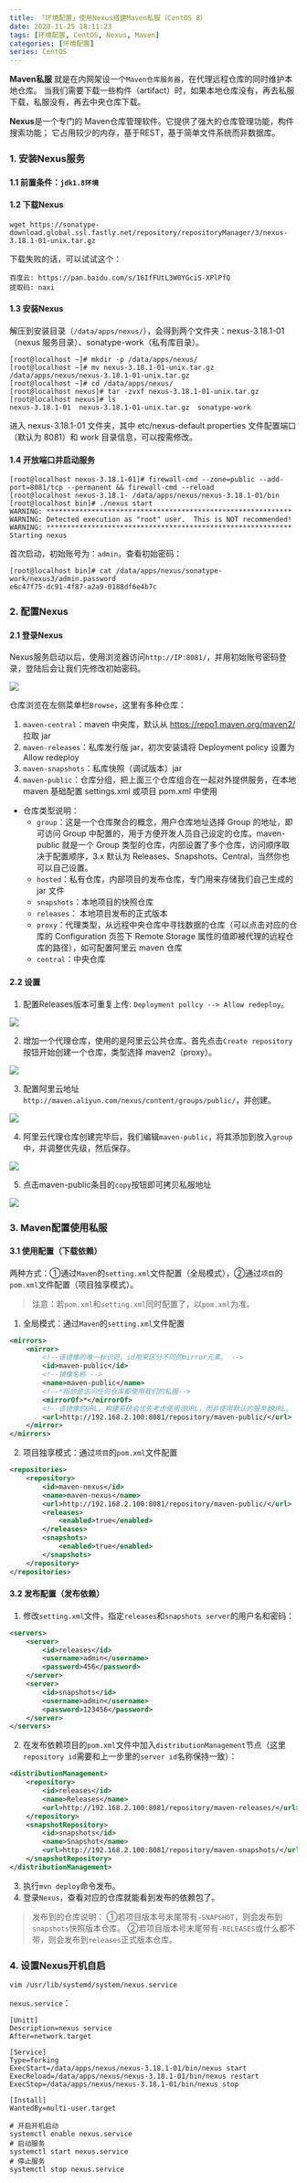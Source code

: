 ```yaml
---
title: 「环境配置」使用Nexus搭建Maven私服（CentOS 8）
date: 2020-11-25 18:11:23
tags: [环境配置, CentOS, Nexus, Maven]
categories: [环境配置]
series: CentOS
---
```


**Maven私服** 就是在内网架设一个`Maven仓库服务器`，在代理远程仓库的同时维护本地仓库。
当我们需要下载一些构件（artifact）时，如果本地仓库没有，再去私服下载，私服没有，再去中央仓库下载。<!-- more -->

**Nexus**是一个专门的 Maven仓库管理软件。它提供了强大的仓库管理功能，构件搜索功能；
它占用较少的内存，基于REST，基于简单文件系统而非数据库。


### 1. 安装Nexus服务
#### 1.1 前置条件：`jdk1.8环境 `
#### 1.2 下载Nexus

``` shell
wget https://sonatype-download.global.ssl.fastly.net/repository/repositoryManager/3/nexus-3.18.1-01-unix.tar.gz
```

下载失败的话，可以试试这个：
```
百度云: https://pan.baidu.com/s/16IfFUtL3W0YGciS-XPlPfQ
提取码: naxi 
```

#### 1.3 安装Nexus
解压到安装目录（`/data/apps/nexus/`），会得到两个文件夹：nexus-3.18.1-01（nexus 服务目录）、sonatype-work（私有库目录）。
``` shell
[root@localhost ~]# mkdir -p /data/apps/nexus/
[root@localhost ~]# mv nexus-3.18.1-01-unix.tar.gz /data/apps/nexus/nexus-3.18.1-01-unix.tar.gz
[root@localhost ~]# cd /data/apps/nexus/
[root@localhost nexus]# tar -zvxf nexus-3.18.1-01-unix.tar.gz
[root@localhost nexus]# ls
nexus-3.18.1-01  nexus-3.18.1-01-unix.tar.gz  sonatype-work
```

进入 nexus-3.18.1-01 文件夹，其中 etc/nexus-default.properties 文件配置端口（默认为 8081）和 work 目录信息，可以按需修改。

#### 1.4 开放端口并启动服务
``` shell
[root@localhost nexus-3.18.1-01]# firewall-cmd --zone=public --add-port=8081/tcp --permanent && firewall-cmd --reload
[root@localhost nexus-3.18.1- /data/apps/nexus/nexus-3.18.1-01/bin
[root@localhost bin]# ./nexus start
WARNING: ************************************************************
WARNING: Detected execution as "root" user.  This is NOT recommended!
WARNING: ************************************************************
Starting nexus
```

首次启动，初始账号为：`admin`，查看初始密码：
``` shell
[root@localhost bin]# cat /data/apps/nexus/sonatype-work/nexus3/admin.password
e6c47f75-dc91-4f87-a2a9-0188df6e4b7c
```



### 2. 配置Nexus
#### 2.1 登录Nexus
Nexus服务启动以后，使用浏览器访问`http://IP:8081/`，并用初始账号密码登录，登陆后会让我们先修改初始密码。

![](up-502db1f338b345d6fd3148a090e2fd2fe12.webp)

仓库浏览在左侧菜单栏`Browse`，这里有多种仓库：
1. `maven-central`：maven 中央库，默认从 https://repo1.maven.org/maven2/ 拉取 jar
2. `maven-releases`：私库发行版 jar，初次安装请将 Deployment policy 设置为 Allow redeploy
3. `maven-snapshots`：私库快照（调试版本）jar
4. `maven-public`：仓库分组，把上面三个仓库组合在一起对外提供服务，在本地 maven 基础配置 settings.xml 或项目 pom.xml 中使用

+ 仓库类型说明：
    * `group`：这是一个仓库聚合的概念，用户仓库地址选择 Group 的地址，即可访问 Group 中配置的，用于方便开发人员自己设定的仓库。maven-public 就是一个 Group 类型的仓库，内部设置了多个仓库，访问顺序取决于配置顺序，3.x 默认为 Releases、Snapshots、Central，当然你也可以自己设置。
    * `hosted`：私有仓库，内部项目的发布仓库，专门用来存储我们自己生成的 jar 文件
    * `snapshots`：本地项目的快照仓库
    * `releases`： 本地项目发布的正式版本
    * `proxy`：代理类型，从远程中央仓库中寻找数据的仓库（可以点击对应的仓库的 Configuration 页签下 Remote Storage 属性的值即被代理的远程仓库的路径），如可配置阿里云 maven 仓库
    * `central`：中央仓库

#### 2.2 设置
1. 配置Releases版本可重复上传: `Deployment pollcy --> Allow redeploy`。

![](up-0c975f956016a64ea320c944c072af7411e.webp)

2. 增加一个代理仓库，使用的是阿里云公共仓库。首先点击`Create repository`按钮开始创建一个仓库，类型选择 maven2（proxy）。

![](up-7f1d30bc0b032cf43278b9074ca9aee21dc.webp)

3. 配置阿里云地址`http://maven.aliyun.com/nexus/content/groups/public/`，并创建。

![](up-c6a3ab35342767a6a95ef40073278967a11.webp)

4. 阿里云代理仓库创建完毕后，我们编辑`maven-public`，将其添加到放入`group`中，并调整优先级，然后保存。

![](up-bf6e3f140adb09aeddfd2f6f6366740263b.webp)

5. 点击maven-public条目的`copy`按钮即可拷贝私服地址

![](up-8419fbf8913733269363b199c0260abae0b.webp)



### 3. Maven配置使用私服
#### 3.1 使用配置（下载依赖）
两种方式：①通过`Maven`的`setting.xml`文件配置（全局模式），②通过`项目`的`pom.xml`文件配置（项目独享模式）。
> 注意：若`pom.xml`和`setting.xml`同时配置了，以`pom.xml`为准。

1. 全局模式：通过`Maven`的`setting.xml`文件配置

``` xml
<mirrors>
    <mirror>
        <!--该镜像的唯一标识符。id用来区分不同的mirror元素。 -->
        <id>maven-public</id>
        <!--镜像名称 -->
        <name>maven-public</name>
        <!--*指的是访问任何仓库都使用我们的私服-->
        <mirrorOf>*</mirrorOf>
        <!--该镜像的URL。构建系统会优先考虑使用该URL，而非使用默认的服务器URL。 -->
        <url>http://192.168.2.100:8081/repository/maven-public/</url>     
    </mirror>
</mirrors>
```

2. 项目独享模式：通过`项目`的`pom.xml`文件配置

``` xml
<repositories>
    <repository>
        <id>maven-nexus</id>
        <name>maven-nexus</name>
        <url>http://192.168.2.100:8081/repository/maven-public/</url>
        <releases>
            <enabled>true</enabled>
        </releases>
        <snapshots>
            <enabled>true</enabled>
        </snapshots>
    </repository>
</repositories>
```


#### 3.2 发布配置（发布依赖）
1. 修改`setting.xml`文件，指定`releases`和`snapshots server`的用户名和密码：

``` xml
<servers>
    <server>
        <id>releases</id>
        <username>admin</username>
        <password>456</password>
    </server>
    <server>
        <id>snapshots</id>
        <username>admin</username>
        <password>123456</password>
    </server>
</servers>
```

2. 在发布依赖项目的`pom.xml`文件中加入`distributionManagement`节点（这里`repository id`需要和上一步里的`server id`名称保持一致）：

``` xml
<distributionManagement>
    <repository>
        <id>releases</id>
        <name>Releases</name>
        <url>http://192.168.2.100:8081/repository/maven-releases/</url>
    </repository>
    <snapshotRepository>
        <id>snapshots</id>
        <name>Snapshot</name>
        <url>http://192.168.2.100:8081/repository/maven-snapshots/</url>
    </snapshotRepository>
</distributionManagement>
```

3. 执行`mvn deploy`命令发布。
4. 登录`Nexus`，查看对应的仓库就能看到发布的依赖包了。

> 发布到的仓库说明：
> ①若项目版本号末尾带有`-SNAPSHOT`，则会发布到`snapshots`快照版本仓库。
> ②若项目版本号末尾带有`-RELEASES`或什么都不带，则会发布到`releases`正式版本仓库。



### 4. 设置Nexus开机自启
``` shell
vim /usr/lib/systemd/system/nexus.service
``` 

`nexus.service`：
``` shell
[Unitt]
Description=nexus service
After=network.target

[Service]
Type=forking
ExecStart=/data/apps/nexus/nexus-3.18.1-01/bin/nexus start
ExecReload=/data/apps/nexus/nexus-3.18.1-01/bin/nexus restart
ExecStop=/data/apps/nexus/nexus-3.18.1-01/bin/nexus stop

[Install]
WantedBy=multi-user.target
```

``` shell
# 开启开机启动
systemctl enable nexus.service
# 启动服务
systemctl start nexus.service
# 停止服务
systemctl stop nexus.service
``` 
